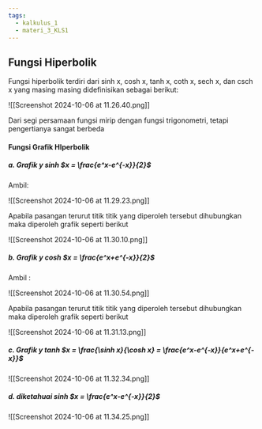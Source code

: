 ```yaml
---
tags:
  - kalkulus_1
  - materi_3_KLS1
---
```

## Fungsi Hiperbolik

Fungsi hiperbolik terdiri dari sinh x, cosh x, tanh x, coth x,  sech x, dan csch x yang masing masing didefinisikan sebagai berikut:

![[Screenshot 2024-10-06 at 11.26.40.png]]

Dari segi persamaan fungsi mirip dengan fungsi trigonometri, tetapi pengertianya sangat berbeda

#### Fungsi Grafik HIperbolik

##### a. Grafik y sinh $x = \frac{e^x-e^{-x}}{2}$

Ambil:

![[Screenshot 2024-10-06 at 11.29.23.png]]

Apabila pasangan terurut titik titik yang diperoleh tersebut dihubungkan maka diperoleh grafik seperti berikut

![[Screenshot 2024-10-06 at 11.30.10.png]]

##### b. Grafik y cosh $x = \frac{e^x+e^{-x}}{2}$

Ambil :

![[Screenshot 2024-10-06 at 11.30.54.png]]

Apabila pasangan terurut titik titik yang diperoleh tersebut dihubungkan maka diperoleh grafik seperti berikut

![[Screenshot 2024-10-06 at 11.31.13.png]]

##### c. Grafik y tanh $x = \frac{\sinh x}{\cosh x} = \frac{e^x-e^{-x}}{e^x+e^{-x}}$

![[Screenshot 2024-10-06 at 11.32.34.png]]



##### d. diketahuai sinh $x = \frac{e^x-e^{-x}}{2}$

![[Screenshot 2024-10-06 at 11.34.25.png]]

